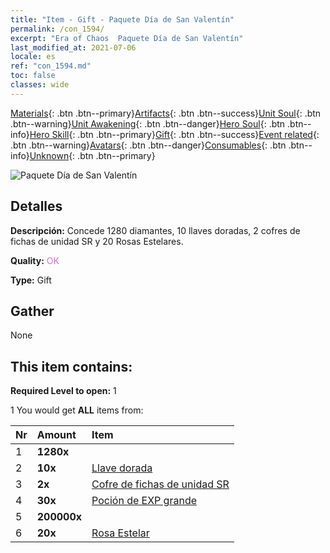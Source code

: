 ```yaml
---
title: "Item - Gift - Paquete Día de San Valentín"
permalink: /con_1594/
excerpt: "Era of Chaos  Paquete Día de San Valentín"
last_modified_at: 2021-07-06
locale: es
ref: "con_1594.md"
toc: false
classes: wide
---
```

 [Materials](/ItemsES/){: .btn .btn--primary}[Artifacts](/ItemsES/Artifacts/){: .btn .btn--success}[Unit Soul](/ItemsES/UnitSoul/){: .btn .btn--warning}[Unit Awakening](/ItemsES/UnitAwakening/){: .btn .btn--danger}[Hero Soul](/ItemsES/HeroSoul/){: .btn .btn--info}[Hero Skill](/ItemsES/HeroSkill/){: .btn .btn--primary}[Gift](/ItemsES/Gift/){: .btn .btn--success}[Event related](/ItemsES/Events/){: .btn .btn--warning}[Avatars](/ItemsES/Avatars/){: .btn .btn--danger}[Consumables](/ItemsES/Consumables/){: .btn .btn--info}[Unknown](/ItemsES/Unknown/){: .btn .btn--primary}

 ![Paquete Día de San Valentín](/images/t/i_907206.png)

## Detalles
 **Descripción:** Concede 1280 diamantes, 10 llaves doradas, 2 cofres de fichas de unidad SR y 20 Rosas Estelares.

 **Quality:** <span style="color: #DA70D6">OK</span>

 **Type:** Gift

## Gather

  None

## This item contains:

 **Required Level to open:** 1

 1 You would get **ALL** items  from:

  | Nr | Amount |     Item    |
  |:---|:-------|:------------|
  | 1 |  **1280x** | <i class="fas fa-gem"/> |  | 
  | 2 |  **10x** | [Llave dorada](/ItemsES/con_783/) |  | 
  | 3 |  **2x** | [Cofre de fichas de unidad SR](/ItemsES/con_1597/) |  | 
  | 4 |  **30x** | [Poción de EXP grande](/ItemsES/con_702/) |  | 
  | 5 |  **200000x** | <i class="fas fa-coins"/> |  | 
  | 6 |  **20x** | [Rosa Estelar](/ItemsES/con_812/) |  | 
